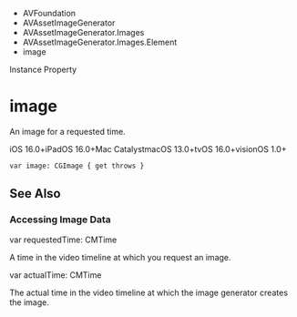 

- AVFoundation
- AVAssetImageGenerator
- AVAssetImageGenerator.Images
- AVAssetImageGenerator.Images.Element
-  image 

Instance Property

# image

An image for a requested time.

iOS 16.0+iPadOS 16.0+Mac CatalystmacOS 13.0+tvOS 16.0+visionOS 1.0+

``` source
var image: CGImage { get throws }
```

## See Also

### Accessing Image Data

var requestedTime: CMTime

A time in the video timeline at which you request an image.

var actualTime: CMTime

The actual time in the video timeline at which the image generator creates the image.

